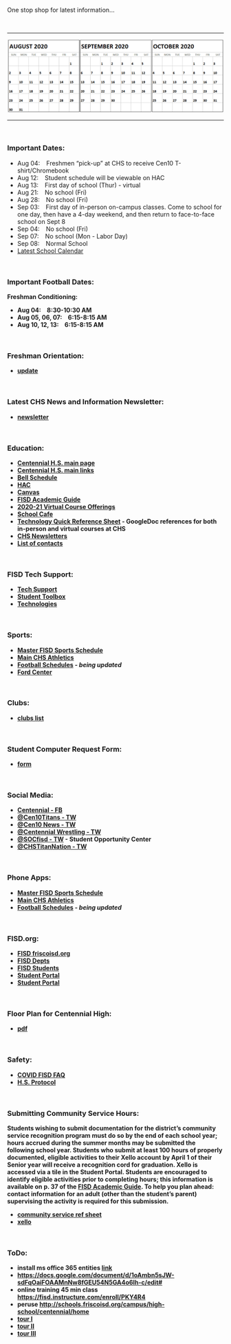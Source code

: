 ﻿---
layout: default
---



One stop shop for latest information...

<br>





* * *





![](files/calendar.png)






* * *






<br>







### Important Dates:

* Aug 04:  &ensp; Freshmen “pick-up” at CHS to receive Cen10 T-shirt/Chromebook  
* Aug 12: &ensp; Student schedule will be viewable on HAC
* Aug 13: &ensp; First day of school (Thur) - virtual
* Aug 21: &ensp; No school (Fri)
* Aug 28: &ensp; No school (Fri)
* Sep 03:  &ensp; First day of in-person on-campus classes. Come to school for one day, then have a 4-day weekend, and then return to face-to-face school on Sept 8
* Sep 04: &ensp; No school (Fri)
* Sep 07: &ensp; No school (Mon - Labor Day)
* Sep 08: &ensp; Normal School
* [Latest School Calendar](https://www.friscoisd.org/docs/default-source/frisco-isd-calendars/2020-21-school-calendar.pdf?sfvrsn=4)
                           





<br>







### Important Football Dates:

<b>Freshman Conditioning:<b/>
* Aug 04:  &ensp;  8:30-10:30 AM
* Aug 05, 06, 07: &ensp; 6:15-8:15 AM
* Aug 10, 12, 13: &ensp;  6:15-8:15 AM





<br>





### Freshman Orientation:

*   [update](https://www.smore.com/a21mj-camp-cen10-freshmen-orientation?ref=email)





<br>







### Latest CHS News and Information Newsletter:

*   [newsletter](https://www.smore.com/euq6d-chs-news-and-information)





<br>






### Education:

*   [Centennial H.S. main page](http://schools.friscoisd.org/campus/high-school/centennial/home)
*   [Centennial H.S. main links](http://schools.friscoisd.org/campus/high-school/centennial/home)
*   [Bell Schedule](files/bell.txt)
*   [HAC](https://hac.friscoisd.org/HomeAccess/Account/LogOn?ReturnUrl=%2fhomeaccess%2f)
*   [Canvas](https://fisd.instructure.com/)
*   [FISD Academic Guide](https://github.com/tombresee/Cen10/raw/master/files/2020-21-academic-guide-and-course-catalog.pdf)
*   [2020-21 Virtual Course Offerings](https://www.friscoisd.org/departments/covid-19/virtual-instruction/2020-21-course-offerings)
*   [School Cafe](https://www.schoolcafe.com/)
*   [Technology Quick Reference Sheet](https://www.smore.com/app/reporting/out/euq6d?u=https%3A%2F%2Fdocs.google.com%2Fdocument%2Fd%2F1oAmbn5sJW-sdFqOaiFOAAMnNw8fGEU54N5GA4o6Ih-c%2Fedit%3Fusp%3Dsharing&t=https://docs.google.com/document/d/1oAmbn5sJW-sdFqOaiFOAAMnNw8fGEU54N5GA4o6Ih-c/edit?usp=sharing&w=w-5947685056&i=&l=l-5548263445) - GoogleDoc references for both in-person and virtual courses at CHS
*   [CHS Newsletters](https://sites.google.com/friscoisd.org/chsnewsletter/home?authuser=0)
*   [List of contacts](https://docs.google.com/spreadsheets/d/1NILBiUV8CoBHkHVWDDWDX3VjIji_NKPyGJM1KycXVts/edit#gid=0)







<br>









### FISD Tech Support: 

*  [Tech Support](https://fisd.instructure.com/courses/53785)
*  [Student Toolbox](https://sites.google.com/friscoisd.org/student-toolbox/home)
*  [Technologies](files/access.png)








<br>







### Sports:

*  [Master FISD Sports Schedule](http://www.friscoisd.org/calendar/frisco-isd-athletics-calendar#allsports)
*  [Main CHS Athletics](https://www.gocentennialtitans.com/)
*  [Football Schedules](https://www.gocentennialtitans.com/sport/football/boys/) - *being updated*
*  [Ford Center](https://www.thestarinfrisco.com/ford-center/)



<br>






### Clubs:

*  [clubs list](https://docs.google.com/document/d/19OKm_GTjrc_0ccd7UIu5TzPx6mpJ88zHF2vC6-bjj3g/edit) 




<br>




### Student Computer Request Form:

*   [form](https://docs.google.com/forms/d/e/1FAIpQLSfokvCjuUkinTYuwmn9gCTVpVX24B-i5n7zwf81HyDilIhKjw/viewform)






<br>







### Social Media:

*   [Centennial - FB](https://www.facebook.com/Cen10titans/)
*   [@Cen10Titans - TW](https://twitter.com/cen10titans?lang=en)
*   [@Cen10 News - TW](https://twitter.com/Cen10News)
*   [@Centennial Wrestling - TW](https://twitter.com/cen10wrestling?lang=en)
*   [@SOCfisd - TW](https://twitter.com/socfisd) - Student Opportunity Center
*   [@CHSTitanNation - TW](https://twitter.com/CHSTitanNation)








<br>










### Phone Apps:

*  [Master FISD Sports Schedule](http://www.friscoisd.org/calendar/frisco-isd-athletics-calendar#allsports)
*  [Main CHS Athletics](https://www.gocentennialtitans.com/)
*  [Football Schedules](https://www.gocentennialtitans.com/sport/football/boys/) - *being updated*


<br>






### FISD.org:

*   [FISD friscoisd.org](https://www.friscoisd.org/)
*   [FISD Depts](https://www.friscoisd.org/departments)
*   [FISD Students](https://www.friscoisd.org/students)
*   [Student Portal](https://portal.friscoisd.org/LoginPolicy.jsp)
*   [Student Portal](https://portal.friscoisd.org/secure/SecureCloudAccessProfile/FinishLogin.jsp)





<br>







### Floor Plan for Centennial High:

*   [pdf](files/floorplan.pdf)





<br>





### Safety:

*   [COVID FISD FAQ](https://www.friscoisd.org/departments/covid-19/coronavirus)
  * [H.S. Protocol](https://docs.google.com/document/d/e/2PACX-1vRJw0oRCNzjS5w4qpQjZe1MMVM0nLfJzXm31PkExwcamNHjeRDu32WDnS-iWeixE3irHBeBEOdlp-TY/pub)



<br>






### Submitting Community Service Hours:

Students wishing to submit documentation for the district’s community service recognition program must do so by the end of each school year; hours accrued during the summer months may be submitted the following school year. Students who submit at least 100 hours of properly documented, eligible activities to their Xello account by April 1 of their Senior year will receive a recognition cord for graduation. Xello is accessed via a tile in the Student Portal. Students are encouraged to identify eligible activities prior to completing hours; this information is available on p. 37 of the [FISD Academic Guide](https://www.smore.com/app/reporting/out/euq6d?u=https%3A%2F%2Fwww.friscoisd.org%2Fdocs%2Fdefault-source%2Fresources-information%2F2020-21-academic-guide-and-course-catalog.pdf%3Fsfvrsn%3D4&t=FISD%20Academic%20Guide&w=w-4545837832&i=&l=l-5463440625). To help you plan ahead: contact information for an adult (other than the student’s parent) supervising the activity is required for this submission.
* [community service ref sheet](https://docs.google.com/document/d/12DlosmmYYMzcO5iEix6qwFR1T_IJZe8fYKEWRYz9OX4/edit)
* [xello](https://docs.google.com/presentation/d/1pHLLMf3U5GvcIB6jmgvHzUjgjhpo1JHStFKnJ11fguY/edit#slide=id.p1)





<br>







### ToDo:

* install ms office 365 entities [link](http://www.friscoisd.org/departments/technology-and-media-services/office-365)
* https://docs.google.com/document/d/1oAmbn5sJW-sdFqOaiFOAAMnNw8fGEU54N5GA4o6Ih-c/edit#
* online training 45 min class https://fisd.instructure.com/enroll/PKY4R4
* peruse http://schools.friscoisd.org/campus/high-school/centennial/home
* [tour I](https://drive.google.com/file/d/1hP2D1l0hTr_DvnLYgyd-X4OnBuuidIv9/view)
* [tour II](https://drive.google.com/file/d/1prgkMIoaxROyhGCTrVNTa6kia3hrBgHM/view)
* [tour III](https://drive.google.com/file/d/1mkv1ayOO0r9rnA9iAnSaKoXZ3zgmbLOi/view)



<br><br><br><br><br>


